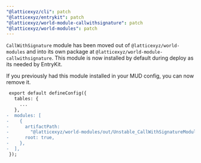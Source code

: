 ```yaml
---
"@latticexyz/cli": patch
"@latticexyz/entrykit": patch
"@latticexyz/world-module-callwithsignature": patch
"@latticexyz/world-modules": patch
---
```


`CallWithSignature` module has been moved out of `@latticexyz/world-modules` and into its own package at `@latticexyz/world-module-callwithsignature`. This module is now installed by default during deploy as its needed by EntryKit.

If you previously had this module installed in your MUD config, you can now remove it.

```diff
 export default defineConfig({
   tables: {
     ...
   },
-  modules: [
-    {
-      artifactPath:
-        "@latticexyz/world-modules/out/Unstable_CallWithSignatureModule.sol/Unstable_CallWithSignatureModule.json",
-      root: true,
-    },
-  ],
 });
```
